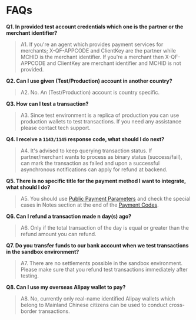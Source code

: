# FAQs

**Q1. In provided test account credentials which one is the partner or the merchant identifier?**
>A1. If you're an agent which provides payment services for merchants; X-QF-APPCODE and ClientKey are the partner while MCHID is the merchant identifier.
>If you're a merchant then X-QF-APPCODE and ClientKey are merchant identifier and MCHID is not provided.

**Q2. Can I use given (Test/Production) account in another country?**
>A2. No. An (Test/Production) account is country specific.

**Q3. How can I test a transaction?**
>A3. Since test environment is a replica of production you can use production wallets to test transactions. If you need any assistance please contact tech support.

**Q4. I receive a <code>1143/1145</code> response code, what should I do next?**
>A4. It's advised to keep querying transaction status. If partner/merchant wants to process as binary status (success/fail), can mark the transaction as failed and upon a successful asynchronous notifications can apply for refund at backend.

**Q5. There is no specific title for the payment method I want to integrate, what should I do?**
>A5. You should use [Public Payment Parameters](./preparation/paycode#api-endpoint-for-payments) and check the special cases in Notes section at the end of the [Payment Codes](./preparation/paycode#payment-codes).

**Q6. Can I refund a transaction made n day(s) ago?**
>A6.	Only if the total transaction of the day is equal or greater than the refund amount you can refund.

**Q7. Do you transfer funds to our bank account when we test transactions in the sandbox environment?**
>A7. There are no settlements possible in the sandbox environment. Please make sure that you refund test transactions immediately after testing.

**Q8. Can I use my overseas Alipay wallet to pay?**
>A8. No, currently only real-name identified Alipay wallets which belong to Mainland Chinese citizens can be used to conduct cross-border transactions.  
